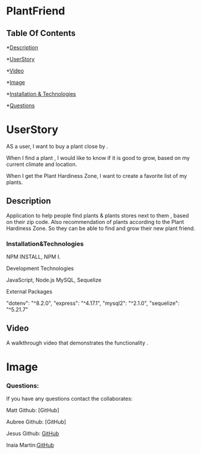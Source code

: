 # PlantFriend


 ## Table Of Contents
 
*[Description](#description)

*[UserStory](#userstory)

*[Video](#video)

*[Image](#image)

*[Installation & Technologies](#installation&technologies)

*[Questions](#questions)


# UserStory 

AS a user, I want to buy a  plant close by .

When I find a plant , I would like to know if it is good to grow, based on my current climate and location.

When I get the Plant Hardiness Zone, I want to create a favorite list of my plants. 



 ## Description
 
 Application to help people find plants &amp; plants stores next to them , based on their zip code. Also recommendation of plants according to the Plant Hardiness Zone. So they can be able to find and grow their new plant friend.




 
 ### Installation&Technologies
NPM INSTALL,
NPM I.

Development Technologies

JavaScript, Node.js
MySQL, Sequelize

External Packages

"dotenv": "^8.2.0",
"express": "^4.17.1",
"mysql2": "^2.1.0",
"sequelize": "^5.21.7"






## Video
A walkthrough video that demonstrates the functionality .




# Image






### Questions:
If you have any questions contact the collaborates:
 
 
Matt Github: [GitHub] 

Aubree Github: [GitHub]  

Jesus Github: [GitHub](https://github.com/JesusRodriguezDev)

Inaia Martin:[GitHub](https://github.com/InaiaK)
